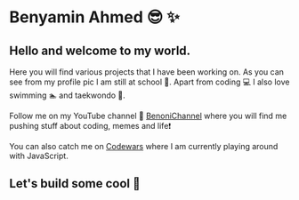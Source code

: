 # Benyamin Ahmed :sunglasses: :sparkles:

## Hello and welcome to my world.

Here you will find various projects that I have been working on. As you can see from my profile pic I am still at school :school:. Apart from coding :computer: I also love swimming :swimmer: and taekwondo :facepunch:.

Follow me on my YouTube channel :movie_camera: [BenoniChannel](https://youtube.com/c/BenoniChannel) where you will find me pushing stuff about coding, memes and life:exclamation:

You can also catch me on [Codewars](https://www.codewars.com/users/benyaminahmed) where I am currently playing around with JavaScript.

## Let's build some cool :shit: 
